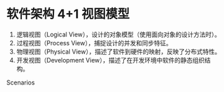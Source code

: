 # 软件架构 4+1 视图模型
1. 逻辑视图（Logical View），设计的对象模型（使用面向对象的设计方法时）。
2. 过程视图（Process View），捕捉设计的并发和同步特征。
3. 物理视图（Physical View），描述了软件到硬件的映射，反映了分布式特性。
4. 开发视图（Development View），描述了在开发环境中软件的静态组织结构。

Scenarios